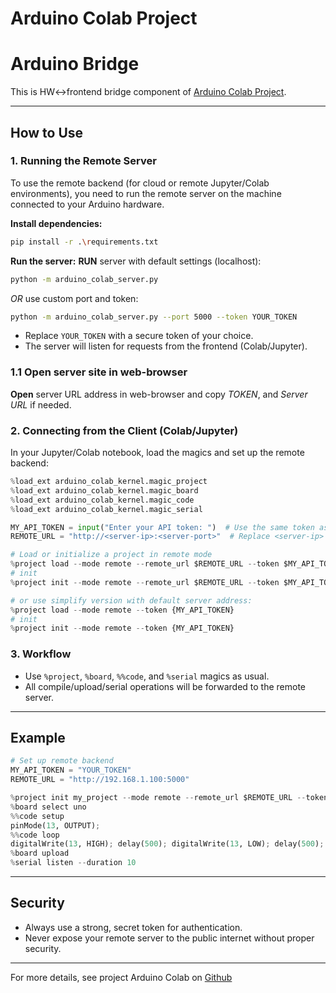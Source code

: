 # Arduino Colab Project 

# Arduino Bridge 
This is HW<->frontend bridge component of [Arduino Colab Project](https://github.com/sgtkingo/ArduinoColab.git).

---

## How to Use

### 1. Running the Remote Server

To use the remote backend (for cloud or remote Jupyter/Colab environments), you need to run the remote server on the machine connected to your Arduino hardware.

**Install dependencies:**
```bash
pip install -r .\requirements.txt
```

**Run the server:**
**RUN** server with default settings (localhost):
```bash
python -m arduino_colab_server.py
```
*OR* use custom port and token:
```bash
python -m arduino_colab_server.py --port 5000 --token YOUR_TOKEN
```
- Replace `YOUR_TOKEN` with a secure token of your choice.
- The server will listen for requests from the frontend (Colab/Jupyter).

### 1.1 Open server site in web-browser
**Open** server URL address in web-browser and copy *TOKEN*, and *Server URL* if needed.

### 2. Connecting from the Client (Colab/Jupyter)

In your Jupyter/Colab notebook, load the magics and set up the remote backend:

```python
%load_ext arduino_colab_kernel.magic_project
%load_ext arduino_colab_kernel.magic_board
%load_ext arduino_colab_kernel.magic_code
%load_ext arduino_colab_kernel.magic_serial

MY_API_TOKEN = input("Enter your API token: ")  # Use the same token as the server
REMOTE_URL = "http://<server-ip>:<server-port>"  # Replace <server-ip> and <server-port> with your server's IP address and port (*Optional*)

# Load or initialize a project in remote mode
%project load --mode remote --remote_url $REMOTE_URL --token $MY_API_TOKEN
# init
%project init --mode remote --remote_url $REMOTE_URL --token $MY_API_TOKEN

# or use simplify version with default server address:
%project load --mode remote --token {MY_API_TOKEN}
# init
%project init --mode remote --token {MY_API_TOKEN}
```

### 3. Workflow

- Use `%project`, `%board`, `%%code`, and `%serial` magics as usual.
- All compile/upload/serial operations will be forwarded to the remote server.

---

## Example

```python
# Set up remote backend
MY_API_TOKEN = "YOUR_TOKEN"
REMOTE_URL = "http://192.168.1.100:5000"

%project init my_project --mode remote --remote_url $REMOTE_URL --token $MY_API_TOKEN
%board select uno
%%code setup
pinMode(13, OUTPUT);
%%code loop
digitalWrite(13, HIGH); delay(500); digitalWrite(13, LOW); delay(500);
%board upload
%serial listen --duration 10
```

---

## Security

- Always use a strong, secret token for authentication.
- Never expose your remote server to the public internet without proper security.

---

For more details, see project Arduino Colab on [Github](https://github.com/sgtkingo/ArduinoColab)